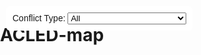 # ACLED-map
<!DOCTYPE html>
<html>
<head>
  <meta charset="utf-8" />
  <title>ACLED Conflict Map</title>
  <meta name="viewport" content="initial-scale=1,maximum-scale=1,user-scalable=no" />
  <script src="https://api.mapbox.com/mapbox-gl-js/v2.15.0/mapbox-gl.js"></script>
  <link href="https://api.mapbox.com/mapbox-gl-js/v2.15.0/mapbox-gl.css" rel="stylesheet" />
  <style>
    body { margin:0; padding:0; }
    #map { position:absolute; top:0; bottom:0; width:100%; }
    #filters {
      position: absolute;
      background: white;
      padding: 10px;
      z-index: 1;
      top: 10px;
      left: 10px;
      border-radius: 6px;
      font-family: sans-serif;
    }
  </style>
</head>
<body>
<div id="filters">
  <label for="eventType">Conflict Type:</label>
  <select id="eventType">
    <option value="">All</option>
    <option value="Battles">Battles</option>
    <option value="Protests">Protests</option>
    <option value="Riots">Riots</option>
    <option value="Strategic developments">Strategic developments</option>
    <option value="Violence against civilians">Violence against civilians</option>
    <option value="Explosions/Remote violence">Explosions/Remote violence</option>
  </select>
</div>
<div id="map"></div>

<script>
  mapboxgl.accessToken = 'YOUR_MAPBOX_ACCESS_TOKEN';
  const map = new mapboxgl.Map({
    container: 'map',
    style: 'mapbox://styles/mapbox/light-v10',
    center: [10, 20],
    zoom: 2
  });

  // Build date range for past 2 weeks
  const today = new Date();
  const start = new Date();
  start.setDate(today.getDate() - 14);

  const format = d => d.toISOString().split("T")[0];
  const startDate = format(start);
  const endDate = format(today);

  let rawEvents = [];

  // Fetch ACLED data
  async function fetchData(filter = '') {
    const url = `https://api.acleddata.com/acled/read?key=YOUR_ACLED_KEY&event_date=${startDate}|${endDate}&limit=5000&format=json`;
    const res = await fetch(url);
    const data = await res.json();
    rawEvents = data.data;

    const geojson = {
      type: 'FeatureCollection',
      features: rawEvents
        .filter(e => e.longitude && e.latitude && (!filter || e.event_type === filter))
        .map(e => ({
          type: 'Feature',
          geometry: {
            type: 'Point',
            coordinates: [parseFloat(e.longitude), parseFloat(e.latitude)]
          },
          properties: {
            event_type: e.event_type,
            location: e.location,
            country: e.country,
            notes: e.notes
          }
        }))
    };

    if (map.getSource('conflicts')) {
      map.getSource('conflicts').setData(geojson);
    } else {
      map.addSource('conflicts', {
        type: 'geojson',
        data: geojson,
        cluster: true,
        clusterMaxZoom: 6,
        clusterRadius: 40
      });

      map.addLayer({
        id: 'clusters',
        type: 'circle',
        source: 'conflicts',
        filter: ['has', 'point_count'],
        paint: {
          'circle-color': '#ff3300',
          'circle-radius': ['step', ['get', 'point_count'], 15, 100, 25, 750, 40],
          'circle-stroke-width': 1,
          'circle-stroke-color': '#fff'
        }
      });

      map.addLayer({
        id: 'cluster-count',
        type: 'symbol',
        source: 'conflicts',
        filter: ['has', 'point_count'],
        layout: {
          'text-field': '{point_count_abbreviated}',
          'text-font': ['DIN Offc Pro Medium', 'Arial Unicode MS Bold'],
          'text-size': 12
        }
      });

      map.addLayer({
        id: 'unclustered-point',
        type: 'circle',
        source: 'conflicts',
        filter: ['!', ['has', 'point_count']],
        paint: {
          'circle-color': '#0044ff',
          'circle-radius': 6,
          'circle-stroke-width': 1,
          'circle-stroke-color': '#fff'
        }
      });

      map.on('click', 'unclustered-point', e => {
        const { event_type, location, country, notes } = e.features[0].properties;
        new mapboxgl.Popup()
          .setLngLat(e.lngLat)
          .setHTML(`<strong>${event_type}</strong><br>${location}, ${country}<br><small>${notes}</small>`)
          .addTo(map);
      });

      map.on('mouseenter', 'unclustered-point', () => map.getCanvas().style.cursor = 'pointer');
      map.on('mouseleave', 'unclustered-point', () => map.getCanvas().style.cursor = '');
    }
  }

  map.on('load', () => {
    fetchData();

    document.getElementById('eventType').addEventListener('change', e => {
      fetchData(e.target.value);
    });
  });
</script>
</body>
</html>
